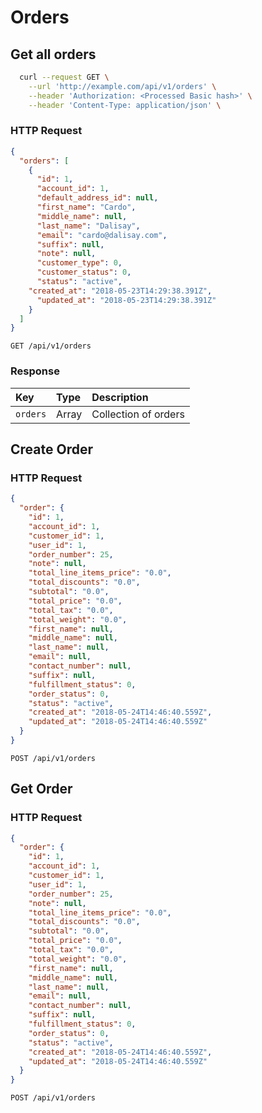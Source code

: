 

# Orders

## Get all orders
```sh
  curl --request GET \
    --url 'http://example.com/api/v1/orders' \
    --header 'Authorization: <Processed Basic hash>' \
    --header 'Content-Type: application/json' \
```

### HTTP Request

```json
{
  "orders": [
    {
      "id": 1,
      "account_id": 1,
      "default_address_id": null,
      "first_name": "Cardo",
      "middle_name": null,
      "last_name": "Dalisay",
      "email": "cardo@dalisay.com",
      "suffix": null,
      "note": null,
      "customer_type": 0,
      "customer_status": 0,
      "status": "active",
    "created_at": "2018-05-23T14:29:38.391Z",
      "updated_at": "2018-05-23T14:29:38.391Z"
    }
  ]
}
```

`GET /api/v1/orders`

### Response

| Key      | Type  | Description          |
|:---------|:------|:---------------------|
| `orders` | Array | Collection of orders |




## Create Order

### HTTP Request

```json
{
  "order": {
    "id": 1,
    "account_id": 1,
    "customer_id": 1,
    "user_id": 1,
    "order_number": 25,
    "note": null,
    "total_line_items_price": "0.0",
    "total_discounts": "0.0",
    "subtotal": "0.0",
    "total_price": "0.0",
    "total_tax": "0.0",
    "total_weight": "0.0",
    "first_name": null,
    "middle_name": null,
    "last_name": null,
    "email": null,
    "contact_number": null,
    "suffix": null,
    "fulfillment_status": 0,
    "order_status": 0,
    "status": "active",
    "created_at": "2018-05-24T14:46:40.559Z",
    "updated_at": "2018-05-24T14:46:40.559Z"
  }
}
```

`POST /api/v1/orders`


## Get Order

### HTTP Request

```json
{
  "order": {
    "id": 1,
    "account_id": 1,
    "customer_id": 1,
    "user_id": 1,
    "order_number": 25,
    "note": null,
    "total_line_items_price": "0.0",
    "total_discounts": "0.0",
    "subtotal": "0.0",
    "total_price": "0.0",
    "total_tax": "0.0",
    "total_weight": "0.0",
    "first_name": null,
    "middle_name": null,
    "last_name": null,
    "email": null,
    "contact_number": null,
    "suffix": null,
    "fulfillment_status": 0,
    "order_status": 0,
    "status": "active",
    "created_at": "2018-05-24T14:46:40.559Z",
    "updated_at": "2018-05-24T14:46:40.559Z"
  }
}
```

`POST /api/v1/orders`
